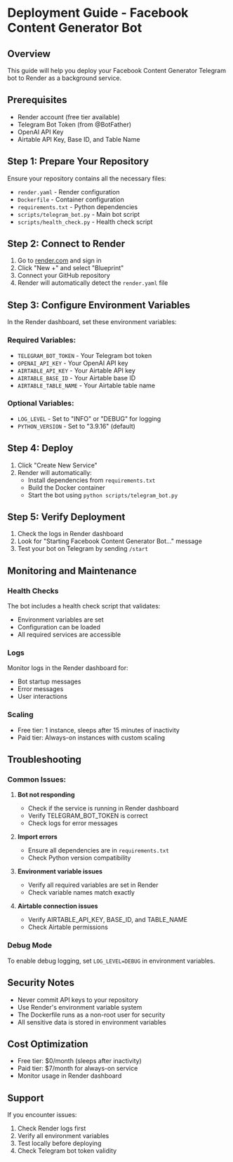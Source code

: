 # Deployment Guide - Facebook Content Generator Bot

## Overview
This guide will help you deploy your Facebook Content Generator Telegram bot to Render as a background service.

## Prerequisites
- Render account (free tier available)
- Telegram Bot Token (from @BotFather)
- OpenAI API Key
- Airtable API Key, Base ID, and Table Name

## Step 1: Prepare Your Repository
Ensure your repository contains all the necessary files:
- `render.yaml` - Render configuration
- `Dockerfile` - Container configuration
- `requirements.txt` - Python dependencies
- `scripts/telegram_bot.py` - Main bot script
- `scripts/health_check.py` - Health check script

## Step 2: Connect to Render
1. Go to [render.com](https://render.com) and sign in
2. Click "New +" and select "Blueprint"
3. Connect your GitHub repository
4. Render will automatically detect the `render.yaml` file

## Step 3: Configure Environment Variables
In the Render dashboard, set these environment variables:

### Required Variables:
- `TELEGRAM_BOT_TOKEN` - Your Telegram bot token
- `OPENAI_API_KEY` - Your OpenAI API key
- `AIRTABLE_API_KEY` - Your Airtable API key
- `AIRTABLE_BASE_ID` - Your Airtable base ID
- `AIRTABLE_TABLE_NAME` - Your Airtable table name

### Optional Variables:
- `LOG_LEVEL` - Set to "INFO" or "DEBUG" for logging
- `PYTHON_VERSION` - Set to "3.9.16" (default)

## Step 4: Deploy
1. Click "Create New Service"
2. Render will automatically:
   - Install dependencies from `requirements.txt`
   - Build the Docker container
   - Start the bot using `python scripts/telegram_bot.py`

## Step 5: Verify Deployment
1. Check the logs in Render dashboard
2. Look for "Starting Facebook Content Generator Bot..." message
3. Test your bot on Telegram by sending `/start`

## Monitoring and Maintenance

### Health Checks
The bot includes a health check script that validates:
- Environment variables are set
- Configuration can be loaded
- All required services are accessible

### Logs
Monitor logs in the Render dashboard for:
- Bot startup messages
- Error messages
- User interactions

### Scaling
- Free tier: 1 instance, sleeps after 15 minutes of inactivity
- Paid tier: Always-on instances with custom scaling

## Troubleshooting

### Common Issues:

1. **Bot not responding**
   - Check if the service is running in Render dashboard
   - Verify TELEGRAM_BOT_TOKEN is correct
   - Check logs for error messages

2. **Import errors**
   - Ensure all dependencies are in `requirements.txt`
   - Check Python version compatibility

3. **Environment variable issues**
   - Verify all required variables are set in Render
   - Check variable names match exactly

4. **Airtable connection issues**
   - Verify AIRTABLE_API_KEY, BASE_ID, and TABLE_NAME
   - Check Airtable permissions

### Debug Mode
To enable debug logging, set `LOG_LEVEL=DEBUG` in environment variables.

## Security Notes
- Never commit API keys to your repository
- Use Render's environment variable system
- The Dockerfile runs as a non-root user for security
- All sensitive data is stored in environment variables

## Cost Optimization
- Free tier: $0/month (sleeps after inactivity)
- Paid tier: $7/month for always-on service
- Monitor usage in Render dashboard

## Support
If you encounter issues:
1. Check Render logs first
2. Verify all environment variables
3. Test locally before deploying
4. Check Telegram bot token validity
